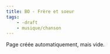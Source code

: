 ```yaml
---
title: BO - Frère et soeur
tags:
    - -draft
    - musique/chanson
---
```


Page créée automatiquement, mais vide.
